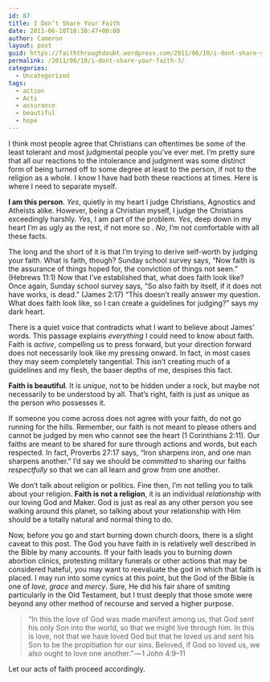 ```yaml
---
id: 87
title: I Don’t Share Your Faith
date: 2011-06-10T16:30:47+00:00
author: Cameron
layout: post
guid: https://faiththroughdoubt.wordpress.com/2011/06/10/i-dont-share-your-faith/
permalink: /2011/06/10/i-dont-share-your-faith-3/
categories:
  - Uncategorized
tags:
  - action
  - Acts
  - assurance
  - beautiful
  - hope
---
```

I think most people agree that Christians can oftentimes be some of the least tolerant and most judgmental people you’ve ever met. I’m pretty sure that all our reactions to the intolerance and judgment was some distinct form of being turned off to some degree at least to the person, if not to the religion as a whole. I know I have had both these reactions at times. Here is where I need to separate myself.

**I am this person**. _Yes_, quietly in my heart I judge Christians, Agnostics and Atheists alike. However, being a Christian myself, I judge the Christians exceedingly harshly. _Yes_, I am part of the problem. _Yes_, deep down in my heart I’m as ugly as the rest, if not more so . _No_, I’m not comfortable with all these facts.

The long and the short of it is that I’m trying to derive self-worth by judging your faith. What is faith, though? Sunday school survey says, “Now faith is the assurance of things hoped for, the conviction of things not seen.” (Hebrews 11:1) Now that I’ve established that, what does faith look like? Once again, Sunday school survey says, “So also faith by itself, if it does not have works, is dead.” (James 2:17) “This doesn’t really answer my question. What does faith look like, so I can create a guidelines for judging?” says my dark heart.

There is a quiet voice that contradicts what I want to believe about James’ words. This passage explains _everything_ I could need to know about faith. Faith is _active_, compelling us to press forward, but your direction forward does not necessarily look like my pressing onward. In fact, in most cases they may seem completely tangential. This isn’t creating much of a guidelines and my flesh, the baser depths of me, despises this fact.

**Faith is beautiful**. It is _unique_, not to be hidden under a rock, but maybe not necessarily to be understood by all. That’s right, faith is just as unique as the person who possesses it.

If someone you come across does not agree with your faith, do not go running for the hills. Remember, our faith is not meant to please others and cannot be judged by men who cannot see the heart (1 Corinthians 2:11). Our faiths are meant to be shared for sure through actions and words, but each respected. In fact, Proverbs 27:17 says, “Iron sharpens iron, and one man sharpens another.” I’d say we should be _committed_ to sharing our faiths _respectfully_ so that we can all learn and grow from one another.

We don’t talk about religion or politics. Fine then, I’m not telling you to talk about your religion. **Faith is not a religion**, it is an individual _relationship_ with our loving God and Maker. God is just as real as any other person you see walking around this planet, so talking about your relationship with Him should be a totally natural and normal thing to do.

Now, before you go and start burning down church doors, there is a slight caveat to this post. The God you have faith in is relatively well described in the Bible by many accounts. If your faith leads you to burning down abortion clinics, protesting military funerals or other actions that may be considered hateful, you may want to reevaluate the god in which that faith is placed. I may run into some cynics at this point, but the God of the Bible is one of _love_, _grace_ and _mercy_. Sure, He did his fair share of smiting particularly in the Old Testament, but I trust deeply that those smote were beyond any other method of recourse and served a higher purpose.

> “In this the love of God was made manifest among us, that God sent his only Son into the world, so that we might live through him. In this is love, not that we have loved God but that he loved us and sent his Son to be the propitiation for our sins. Beloved, if God so loved us, we also ought to love one another.” — 1 John 4:9–11

Let our acts of faith proceed accordingly.